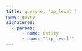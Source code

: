 ```yaml
---
title: query(e, 'xp_level')
name: query
signatures:
  - params:
      - name: entity
      - name: "'xp_level'"
---
```


